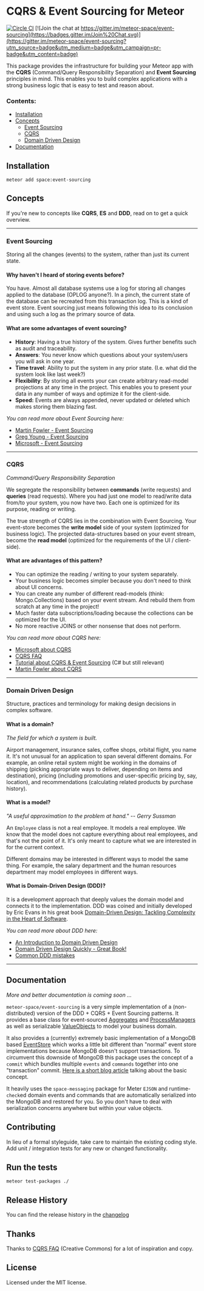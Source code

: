 # CQRS & Event Sourcing for Meteor

[![Circle CI](https://circleci.com/gh/meteor-space/event-sourcing.svg?style=svg)](https://circleci.com/gh/meteor-space/event-sourcing)
[![Join the chat at https://gitter.im/meteor-space/event-sourcing](https://badges.gitter.im/Join%20Chat.svg)](https://gitter.im/meteor-space/event-sourcing?utm_source=badge&utm_medium=badge&utm_campaign=pr-badge&utm_content=badge)

This package provides the infrastructure for building your Meteor app
with the **CQRS** (Command/Query Responsibility Separation) and **Event Sourcing**
principles in mind. This enables you to build complex applications with a strong
business logic that is easy to test and reason about.

### Contents:
* [Installation](#installation)
* [Concepts](#concepts)
  * [Event Sourcing](#event-sourcing)
  * [CQRS](#cqrs)
  * [Domain Driven Design](#domain-driven-design)
* [Documentation](#documentation)

## Installation
`meteor add space:event-sourcing`

## Concepts

If you're new to concepts like **CQRS**, **ES** and **DDD**, read
on to get a quick overview.

-----------------------

### Event Sourcing
Storing all the changes (events) to the system, rather than just its
current state.

#### Why haven't I heard of storing events before?
You have. Almost all database systems use a log for storing all changes applied
to the database (OPLOG anyone?). In a pinch, the current state
of the database can be recreated from this transaction log. This is a kind of event
store. Event sourcing just means following this idea to its conclusion and using
such a log as the primary source of data.

#### What are some advantages of event sourcing?
* **History**: Having a true history of the system. Gives further benefits such
as audit and traceability.
* **Answers**: You never know which questions about your system/users you will
ask in one year.
* **Time travel**: Ability to put the system in any prior state. (I.e. what did
the system look like last week?)
* **Flexibility**: By storing all events your can create arbitrary read-model
projections at any time in the project. This enables you to present your data in
any number of ways and optimize it for the client-side.
* **Speed:** Events are always appended, never updated or deleted which makes
storing them blazing fast.

*You can read more about Event Sourcing here:*

* [Martin Fowler - Event Sourcing](http://www.martinfowler.com/eaaDev/EventSourcing.html)
* [Greg Young - Event Sourcing](http://docs.geteventstore.com/introduction/event-sourcing-basics/)
* [Microsoft - Event Sourcing](https://msdn.microsoft.com/en-us/library/dn589792.aspx)

-----------------------

### CQRS
*Command/Query Responsibility Separation*

We segregate the responsibility between **commands** (write requests) and **queries**
(read requests). Where you had just one model to read/write data from/to your system,
you now have two. Each one is optimized for its purpose, reading or writing.

The true strength of CQRS lies in the combination with Event Sourcing. Your event-store
becomes the **write model** side of your system (optimized for business logic).
The projected data-structures based on your event stream, become the **read model**
(optimized for the requirements of the UI / client-side).

#### What are advantages of this pattern?

* You can optimize the reading / writing to your system separately.
* Your business logic becomes simpler because you don't need to think about UI concerns.
* You can create any number of different read-models (think: Mongo.Collections)
based on your event stream. And rebuild them from scratch at any time in the project!
* Much faster data subscriptions/loading because the collections can be optimized
for the UI.
* No more reactive JOINS or other nonsense that does not perform.

*You can read more about CQRS here:*

* [Microsoft about CQRS](http://msdn.microsoft.com/en-us/library/dn568103.aspx)
* [CQRS FAQ](http://www.cqrs.nu/)
* [Tutorial about CQRS & Event Sourcing](http://cqrs.nu/tutorial/cs/01-design)
(C# but still relevant)
* [Martin Fowler about CQRS](http://martinfowler.com/bliki/CQRS.html)

-----------------------

### Domain Driven Design
Structure, practices and terminology for making design decisions in complex software.

#### What is a domain?
*The field for which a system is built.*

Airport management, insurance sales, coffee shops, orbital flight, you name it.
It's not unusual for an application to span several different domains. For example,
an online retail system might be working in the domains of shipping (picking
appropriate ways to deliver, depending on items and destination), pricing
(including promotions and user-specific pricing by, say, location), and
recommendations (calculating related products by purchase history).

#### What is a model?
*"A useful approximation to the problem at hand." -- Gerry Sussman*

An `Employee` class is not a real employee. It models a real employee. We know
that the model does not capture everything about real employees, and that's not
the point of it. It's only meant to capture what we are interested in for the
current context.

Different domains may be interested in different ways to model the same thing.
For example, the salary department and the human resources department may model
employees in different ways.

#### What is Domain-Driven Design (DDD)?
It is a development approach that deeply values the domain model and connects
it to the implementation. DDD was coined and initially developed by Eric Evans
in his great book [Domain-Driven Design: Tackling Complexity in the Heart of Software](http://www.amazon.com/Domain-Driven-Design-Tackling-Complexity-Software/dp/0321125215).

*You can read more about DDD here:*

* [An Introduction to Domain Driven Design](http://www.methodsandtools.com/archive/archive.php?id=97)
* [Domain Driven Design Quickly - Great Book!](http://www.infoq.com/minibooks/domain-driven-design-quickly)
* [Common DDD mistakes](http://www.infoq.com/news/2015/07/ddd-mistakes)

-----------------------

## Documentation

*More and better documentation is coming soon …*

`meteor-space/event-sourcing` is a very simple implementation of a (non-distributed) version of the DDD + CQRS + Event Sourcing patterns. It provides a base class for event-sourced [Aggregates](http://martinfowler.com/bliki/DDD_Aggregate.html) and [ProcessManagers](https://msdn.microsoft.com/en-us/library/jj591569.aspx) as well as serializable [ValueObjects](http://martinfowler.com/bliki/ValueObject.html) to model your business domain.

It also provides a (currently) extremely basic implementation of a MongoDB based [EventStore](https://msdn.microsoft.com/en-us/library/jj591559.aspx) which works
a little bit different than "normal" event store implementations because MongoDB
doesn't support transactions. To circumvent this downside of MongoDB this package
uses the concept of a `commit` which bundles multiple `events` and `commands`
together into one "transaction" commit. [Here is a short blog article](http://blingcode.blogspot.co.at/2010/12/cqrs-building-transactional-event-store.html) talking about the basic concept.

It heavily uses the `space-messaging` package for Meter `EJSON` and
runtime-`check`ed domain events and commands that are automatically serialized
into the MongoDB and restored for you. So you don't have to deal with
serialization concerns anywhere but within your value objects.

## Contributing
In lieu of a formal styleguide, take care to maintain the existing coding style.
Add unit / integration tests for any new or changed functionality.

## Run the tests
`meteor test-packages ./`

## Release History
You can find the release history in the [changelog](https://github.com/meteor-space/event-sourcing/blob/master/CHANGELOG.md)

## Thanks
Thanks to [CQRS FAQ](http://cqrs.nu/Faq/) (Creative Commons) for a lot of
inspiration and copy.

## License
Licensed under the MIT license.
